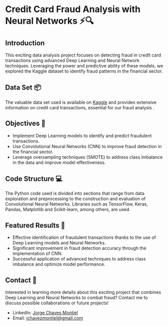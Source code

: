 # Credit Card Fraud Analysis with Neural Networks ⚡🔍

## Introduction
This exciting data analysis project focuses on detecting fraud in credit card transactions using advanced Deep Learning and Neural Network techniques. Leveraging the power and predictive ability of these models, we explored the Kaggle dataset to identify fraud patterns in the financial sector.

## Data Set 📦
The valuable data set used is available on [Kaggle](https://www.kaggle.com/datasets/mlg-ulb/creditcardfraud) and provides extensive information on credit card transactions, essential for our fraud analysis .

## Objectives 🎯
- Implement Deep Learning models to identify and predict fraudulent transactions.
- Use Convolutional Neural Networks (CNN) to improve fraud detection in the financial sector.
- Leverage oversampling techniques (SMOTE) to address class imbalance in the data and improve model effectiveness.

## Code Structure 💻
The Python code used is divided into sections that range from data exploration and preprocessing to the construction and evaluation of Convolutional Neural Networks. Libraries such as TensorFlow, Keras, Pandas, Matplotlib and Scikit-learn, among others, are used.

## Featured Results 🌟
- Effective identification of fraudulent transactions thanks to the use of Deep Learning models and Neural Networks.
- Significant improvement in fraud detection accuracy through the implementation of CNN.
- Successful application of advanced techniques to address class imbalance and optimize model performance.

## Contact 📧
Interested in learning more details about this exciting project that combines Deep Learning and Neural Networks to combat fraud? Contact me to discuss possible collaborations or future projects!

- LinkedIn: [Jorge Chaves Montiel](https://www.linkedin.com/in/jorge-chaves-montiel/)
- Email: jchavezmontiel@gmail.com
